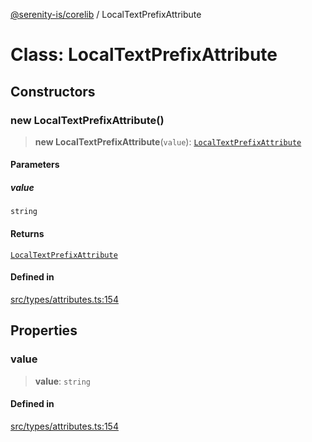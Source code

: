 [@serenity-is/corelib](../README.md) / LocalTextPrefixAttribute

# Class: LocalTextPrefixAttribute

## Constructors

### new LocalTextPrefixAttribute()

> **new LocalTextPrefixAttribute**(`value`): [`LocalTextPrefixAttribute`](LocalTextPrefixAttribute.md)

#### Parameters

##### value

`string`

#### Returns

[`LocalTextPrefixAttribute`](LocalTextPrefixAttribute.md)

#### Defined in

[src/types/attributes.ts:154](https://github.com/serenity-is/serenity/blob/master/packages/corelib/src/types/attributes.ts#L154)

## Properties

### value

> **value**: `string`

#### Defined in

[src/types/attributes.ts:154](https://github.com/serenity-is/serenity/blob/master/packages/corelib/src/types/attributes.ts#L154)
